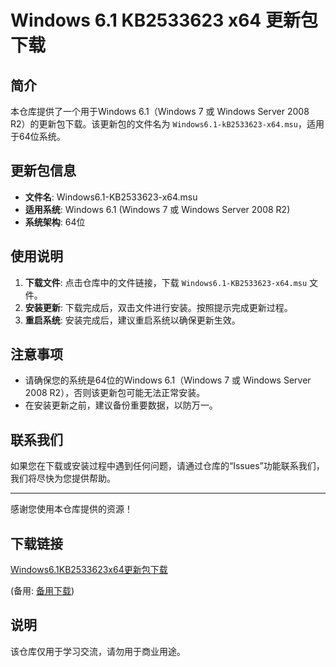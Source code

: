 # Windows 6.1 KB2533623 x64 更新包下载

## 简介

本仓库提供了一个用于Windows 6.1（Windows 7 或 Windows Server 2008 R2）的更新包下载。该更新包的文件名为 `Windows6.1-kB2533623-x64.msu`，适用于64位系统。

## 更新包信息

- **文件名**: Windows6.1-KB2533623-x64.msu
- **适用系统**: Windows 6.1 (Windows 7 或 Windows Server 2008 R2)
- **系统架构**: 64位

## 使用说明

1. **下载文件**: 点击仓库中的文件链接，下载 `Windows6.1-KB2533623-x64.msu` 文件。
2. **安装更新**: 下载完成后，双击文件进行安装。按照提示完成更新过程。
3. **重启系统**: 安装完成后，建议重启系统以确保更新生效。

## 注意事项

- 请确保您的系统是64位的Windows 6.1（Windows 7 或 Windows Server 2008 R2），否则该更新包可能无法正常安装。
- 在安装更新之前，建议备份重要数据，以防万一。

## 联系我们

如果您在下载或安装过程中遇到任何问题，请通过仓库的“Issues”功能联系我们，我们将尽快为您提供帮助。

---

感谢您使用本仓库提供的资源！

## 下载链接
[Windows6.1KB2533623x64更新包下载](https://pan.quark.cn/s/31d064b49f34) 

(备用: [备用下载](https://pan.baidu.com/s/19WrUbpqjp38MIBdf0AiLew?pwd=1234))

## 说明

该仓库仅用于学习交流，请勿用于商业用途。
